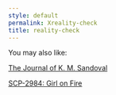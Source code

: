 ```yaml
---
style: default
permalink: Xreality-check
title: reality-check
---
```

You may also like:

[The Journal of K. M. Sandoval](http://scp-wiki.net/the-journal-of-k-m-sandoval)

[SCP-2984: Girl on Fire](http://scp-wiki.net/scp-2984)
